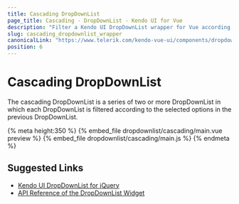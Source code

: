 ```yaml
---
title: Cascading DropDownList
page_title: Cascading - DropDownList - Kendo UI for Vue
description: "Filter a Kendo UI DropDownList wrapper for Vue according to the selection in another DropDownList."
slug: cascading_dropdownlist_wrapper
canonicalLink: "https://www.telerik.com/kendo-vue-ui/components/dropdowns/dropdownlist/common-scenarios/"
position: 6
---
```


<div><WrapperBanner link="/kendo-vue-ui/components/dropdowns/dropdownlist/common-scenarios"></WrapperBanner></div>

# Cascading DropDownList

The cascading DropDownList is a series of two or more DropDownList in which each DropDownList is filtered according to the selected options in the previous DropDownList.

{% meta height:350 %}
{% embed_file dropdownlist/cascading/main.vue preview %}
{% embed_file dropdownlist/cascading/main.js %}
{% endmeta %}

## Suggested Links

* [Kendo UI DropDownList for jQuery](https://docs.telerik.com/kendo-ui/controls/editors/dropdownlist/overview)
* [API Reference of the DropDownList Widget](https://docs.telerik.com/kendo-ui/api/javascript/ui/dropdownlist)
